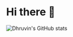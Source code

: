 # Hi there 👋

![Dhruvin's GitHub stats](https://github-readme-stats.vercel.app/api?username=dhruvinsh&show_icons=true&theme=rose_pine&rank_icon=github)

